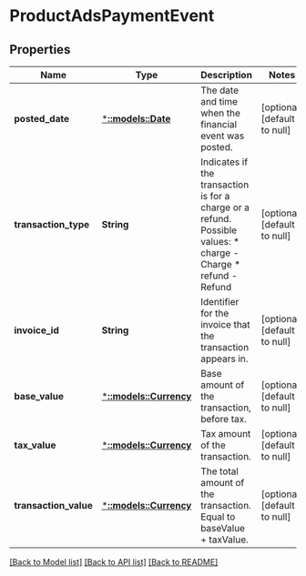 # ProductAdsPaymentEvent

## Properties
Name | Type | Description | Notes
------------ | ------------- | ------------- | -------------
**posted_date** | [***::models::Date**](Date.md) | The date and time when the financial event was posted. | [optional] [default to null]
**transaction_type** | **String** | Indicates if the transaction is for a charge or a refund.  Possible values:  * charge - Charge  * refund - Refund | [optional] [default to null]
**invoice_id** | **String** | Identifier for the invoice that the transaction appears in. | [optional] [default to null]
**base_value** | [***::models::Currency**](Currency.md) | Base amount of the transaction, before tax. | [optional] [default to null]
**tax_value** | [***::models::Currency**](Currency.md) | Tax amount of the transaction. | [optional] [default to null]
**transaction_value** | [***::models::Currency**](Currency.md) | The total amount of the transaction. Equal to baseValue + taxValue. | [optional] [default to null]

[[Back to Model list]](../README.md#documentation-for-models) [[Back to API list]](../README.md#documentation-for-api-endpoints) [[Back to README]](../README.md)


